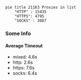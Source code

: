 
```mermaid
pie title 21163 Proxies in list
    "HTTP" : 15435
    "HTTPS": 4795
    "SOCKS" : 3887
```

### Some Info
#### Average Timeout

- mixed: 4.6s
- http: 2.6s
- https: 7.6s
- socks: 6.4s